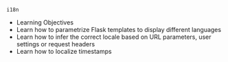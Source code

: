 	i18n

* Learning Objectives
* Learn how to parametrize Flask templates to display different languages
* Learn how to infer the correct locale based on URL parameters, user settings or request headers
* Learn how to localize timestamps
